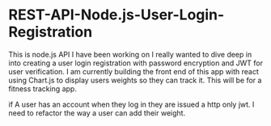 # REST-API-Node.js-User-Login-Registration
This is node.js API I have been working on I really wanted to dive deep in into creating a user login registration with password 
encryption and JWT for user verification. I am currently building the front end of this app with react using Chart.js to
display users weights so they can track it. This will be for a fitness
tracking app. 

if A user has an account when they log in they are issued a http only jwt. I need to refactor the way a user can add their weight. 

